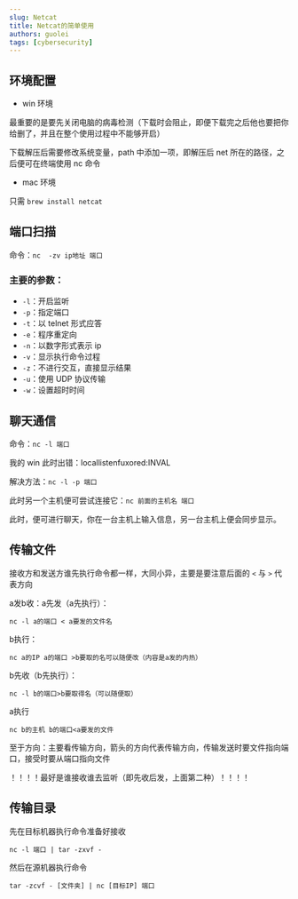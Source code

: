 ```yaml
---
slug: Netcat
title: Netcat的简单使用
authors: guolei
tags: [cybersecurity]
---
```


## 环境配置

- win 环境

最重要的是要先关闭电脑的病毒检测（下载时会阻止，即便下载完之后他也要把你给删了，并且在整个使用过程中不能够开启）

下载解压后需要修改系统变量，path 中添加一项，即解压后 net 所在的路径，之后便可在终端使用 nc 命令

- mac 环境

只需 `brew install netcat`

## 端口扫描

命令：`nc  -zv ip地址 端口`

### 主要的参数：

- `-l`：开启监听
- `-p`：指定端口
- `-t`：以 telnet 形式应答
- `-e`：程序重定向
- `-n`：以数字形式表示 ip
- `-v`：显示执行命令过程
- `-z`：不进行交互，直接显示结果
- `-u`：使用 UDP 协议传输
- `-w`：设置超时时间

## 聊天通信

命令：`nc -l 端口`

我的 win 此时出错：locallistenfuxored:INVAL

解决方法：`nc -l -p 端口`

此时另一个主机便可尝试连接它：`nc 前面的主机名 端口`

此时，便可进行聊天，你在一台主机上输入信息，另一台主机上便会同步显示。

## 传输文件

接收方和发送方谁先执行命令都一样，大同小异，主要是要注意后面的 `<` 与 `>` 代表方向

a发b收：a先发（a先执行）：

`nc -l a的端口 < a要发的文件名`

b执行：

`nc a的IP a的端口 >b要取的名可以随便改（内容是a发的内热）`

b先收（b先执行）：

`nc -l b的端口>b要取得名（可以随便取）`

a执行

`nc b的主机 b的端口<a要发的文件`

至于方向：主要看传输方向，箭头的方向代表传输方向，传输发送时要文件指向端口，接受时要从端口指向文件

！！！！最好是谁接收谁去监听（即先收后发，上面第二种）！！！！

## 传输目录

先在目标机器执行命令准备好接收

`nc -l 端口 | tar -zxvf -`

然后在源机器执行命令

`tar -zcvf - [文件夹] | nc [目标IP] 端口`

